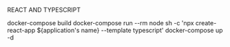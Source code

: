REACT AND TYPESCRIPT

docker-compose build
docker-compose run --rm node sh -c 'npx create-react-app ${application's name} --template typescript'
docker-compose up -d
